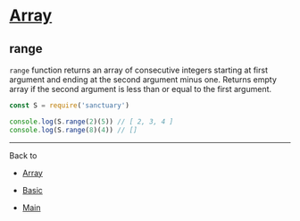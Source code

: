 # [Array](../README.md)

## range

`range` function returns an array of consecutive integers starting at first argument and ending at the second argument minus one. Returns empty array if the second argument is less than or equal to the first argument.

```js
const S = require('sanctuary')

console.log(S.range(2)(5)) // [ 2, 3, 4 ]
console.log(S.range(8)(4)) // []
```

----------

Back to

- [Array](README.md)

- [Basic](../README.md)

- [Main](../../README.md)
